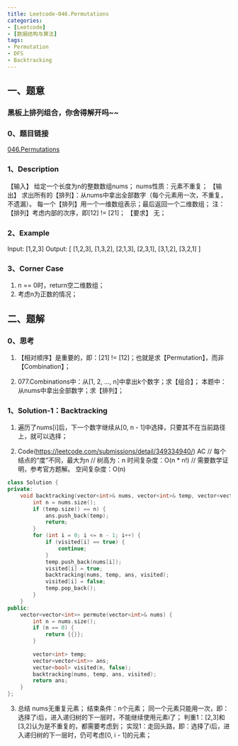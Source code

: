 ```yaml
---
title: Leetcode-046.Permutations
categories: 
- [Leetcode]
- [数据结构与算法]
tags: 
- Permutation
- DFS
- Backtracking
---
```


## 一、题意

### 黑板上排列组合，你舍得解开吗~~

### 0、题目链接
[046.Permutations](https://leetcode.com/problems/permutations/)

### 1、Description
【输入】
给定一个长度为n的整数数组nums；
nums性质：元素不重复；
【输出】
求出所有的【排列】：从nums中拿出全部数字（每个元素用一次，不重复，不遗漏）。
每一个【排列】用一个一维数组表示；最后返回一个二维数组；
注：【排列】考虑内部的次序，即[12] != [21]；
【要求】
无；

### 2、Example
Input: [1,2,3]
Output:
[
  [1,2,3],
  [1,3,2],
  [2,1,3],
  [2,3,1],
  [3,1,2],
  [3,2,1]
]

<!-- more -->

### 3、Corner Case
1. n == 0时，return空二维数组；
2. 考虑n为正数的情况；

## 二、题解

### 0、思考
1. 【相对顺序】是重要的，即：[21] != [12]；也就是求【Permutation】，而非【Combination】；

2. 077.Combinations中：从[1, 2, ..., n]中拿出k个数字；求【组合】；
本题中：从nums中拿出全部数字；求【排列】；

### 1、Solution-1：Backtracking
1. 遍历了nums[i]后，下一个数字继续从[0, n - 1]中选择，只要其不在当前路径上，就可以选择；

2. Code(https://leetcode.com/submissions/detail/349334940/)
AC
// 每个结点的“度”不同，最大为n
// 树高为：n
时间复杂度：O(n * n!) // 需要数学证明，参考官方题解。
空间复杂度：O(n)
```C++
class Solution {
private:
    void backtracking(vector<int>& nums, vector<int>& temp, vector<vector<int>>& ans, vector<bool>& visited) {
        int n = nums.size();
        if (temp.size() == n) {
            ans.push_back(temp);
            return;
        }
        for (int i = 0; i <= n - 1; i++) {
            if (visited[i] == true) {
                continue;
            }
            temp.push_back(nums[i]);
            visited[i] = true;
            backtracking(nums, temp, ans, visited);
            visited[i] = false;
            temp.pop_back();
        }
    }
public:
    vector<vector<int>> permute(vector<int>& nums) {
        int n = nums.size();
        if (n == 0) {
            return {{}};
        }
        
        vector<int> temp;
        vector<vector<int>> ans;
        vector<bool> visited(n, false);
        backtracking(nums, temp, ans, visited);
        return ans;
    }
};
```

3. 总结
nums无重复元素；
结束条件：n个元素；
同一个元素只能用一次，即：选择了i后，进入递归树的下一层时，不能继续使用元素i了；
判重1：[2,3]和[3,2]认为是不重复的，都需要考虑到；
实现1：走回头路，即：选择了i后，进入递归树的下一层时，仍可考虑[0, i - 1]的元素；